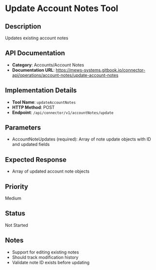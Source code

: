 # Update Account Notes Tool

## Description
Updates existing account notes

## API Documentation
- **Category**: Accounts/Account Notes
- **Documentation URL**: https://mews-systems.gitbook.io/connector-api/operations/account-notes/update-account-notes

## Implementation Details
- **Tool Name**: `updateAccountNotes`
- **HTTP Method**: POST
- **Endpoint**: `/api/connector/v1/accountNotes/update`

## Parameters
- AccountNoteUpdates (required): Array of note update objects with ID and updated fields

## Expected Response
- Array of updated account note objects

## Priority
Medium

## Status
Not Started

## Notes
- Support for editing existing notes
- Should track modification history
- Validate note ID exists before updating 